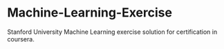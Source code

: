# Machine-Learning-Exercise
Stanford University Machine Learning exercise solution for certification in coursera.
